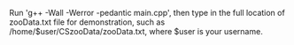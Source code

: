 Run 'g++ -Wall -Werror -pedantic main.cpp', then type in the full location of zooData.txt file for demonstration, such as /home/$user/CSzooData/zooData.txt, where $user is your username.
